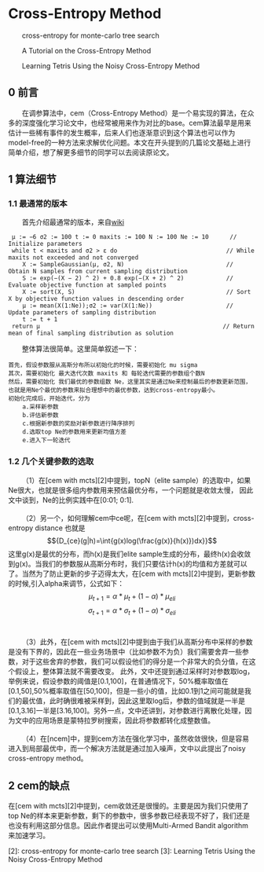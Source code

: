 # Cross-Entropy Method
  
  &emsp;&emsp;cross-entropy for monte-carlo tree search
  
  &emsp;&emsp;A Tutorial on the Cross-Entropy Method
  
  &emsp;&emsp;Learning Tetris Using the Noisy Cross-Entropy Method
  
## 0 前言
  
  &emsp;&emsp;在调参算法中，cem（Cross-Entropy Method）是一个易实现的算法，在众多的深度强化学习论文中，也经常被用来作为对比的base。cem算法最早是用来估计一些稀有事件的发生概率，后来人们也逐渐意识到这个算法也可以作为model-free的一种方法来求解优化问题。本文在开头提到的几篇论文基础上进行简单介绍，想了解更多细节的同学可以去阅读原论文。
    
## 1 算法细节
  
  ### 1.1 最通常的版本
    
  &emsp;&emsp;首先介绍最通常的版本，来自[wiki][1]
  
  ```
   μ := −6 σ2 := 100 t := 0 maxits := 100 N := 100 Ne := 10      // Initialize parameters 
   while t < maxits and σ2 > ε do                               // While maxits not exceeded and not converged
      X := SampleGaussian(μ, σ2, N)                             // Obtain N samples from current sampling distribution
      S := exp(−(X − 2) ^ 2) + 0.8 exp(−(X + 2) ^ 2)            // Evaluate objective function at sampled points
      X := sort(X, S)                                           // Sort X by objective function values in descending order          
      μ := mean(X(1:Ne));σ2 := var(X(1:Ne))                     // Update parameters of sampling distribution                            
      t := t + 1
   return μ                                                    // Return mean of final sampling distribution as solution
  ```
  &emsp;&emsp;整体算法很简单。这里简单叙述一下：
  
  ```
  首先，假设参数服从高斯分布所以初始化的时候，需要初始化 mu sigma
  其次，需要初始化 最大迭代次数 maxits 和 每轮迭代需要的参数组个数N
  然后，需要初始化 我们最优的参数组数 Ne，这里其实是通过Ne来控制最后的参数更新范围，也就是用Ne个最优的参数来拟合理想中的最优参数，达到cross-entropy最小。
  初始化完成后，开始迭代，分为 
      a.采样新参数
      b.评估新参数
      c.根据新参数的奖励对新参数进行降序排列
      d.选取top Ne的参数用来更新均值方差
      e.进入下一轮迭代
  ```    
  ### 1.2 几个关键参数的选取
    
  &emsp;&emsp;（1）在[cem with mcts][2]中提到，topN（elite sample）的选取中，如果Ne很大，也就是很多组内参数用来预估最优分布，一个问题就是收敛太慢，
  因此文中谈到，Ne的比例实践中在[0:01; 0:1].
  <br></br>&emsp;&emsp;（2）另一个，如何理解cem中ce呢，在[cem with mcts][2]中提到，cross-entropy distance 也就是 $${D_{ce}(g|h)=\int{g(x)log(\frac{g(x)}{h(x)})dx}}$$
  这里g(x)是最优的分布，而h(x)是我们elite sample生成的分布，最终h(x)会收敛到g(x)。当我们的参数服从高斯分布时，我们只要估计h(x)的均值和方差就可以了。当然为了防止更新的步子迈得太大，在[cem with mcts][2]中提到，更新参数的时候,引入alpha来调节，公式如下： $${\mu_{t+1} =\alpha*\mu_{t} + (1-\alpha)*\mu_{eli}}$$ 
 $${\sigma_{t+1} = \alpha *  \sigma_t + (1- \alpha ) * \sigma_{eli} }$$
  <br></br>&emsp;&emsp;（3）此外，在[cem with mcts][2]中提到由于我们从高斯分布中采样的参数是没有下界的，因此在一些业务场景中（比如参数不为负）我们需要舍弃一些参数，对于这些舍弃的参数，我们可以假设他们的得分是一个非常大的负分值，在这个假设上，整体算法就不需要改变。
  此外，文中还提到通过采样时对参数取log，举例来说，假设参数的阈值是[0.1,100]，在普通情况下，50%概率取值在[0.1,50],50%概率取值在[50,100]，但是一些小的值，比如0.1到1之间可能就是我们的最优值，此时确很难被采样到，因此这里取log后，参数的值域就是一半是[0.1,3.16]一半是[3.16,100]。另外一点，文中还讲到，对参数进行离散化处理，因为文中的应用场景是蒙特拉罗树搜索，因此将参数都转化成整数值。
<br></br>&emsp;&emsp;（4）在[ncem]中，提到cem方法在强化学习中，虽然收敛很快，但是容易进入到局部最优中，而一个解决方法就是通过加入噪声，文中以此提出了noisy cross-entropy method。



## 2 cem的缺点

  在[cem with mcts][2]中提到，cem收敛还是很慢的。主要是因为我们只使用了top Ne的样本来更新参数，剩下的参数中，很多参数已经表现不好了，我们还是也没有利用这部分信息。因此作者提出可以使用Multi-Armed Bandit algorithm 来加速学习。




[1]: https://en.wikipedia.org/wiki/Cross-entropy_method
[2]: cross-entropy for monte-carlo tree search
[3]: Learning Tetris Using the Noisy Cross-Entropy Method
